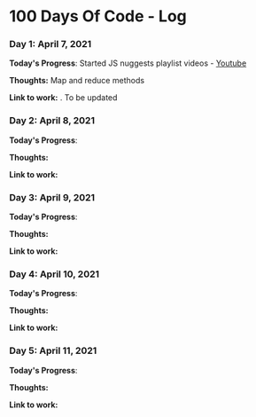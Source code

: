 # 100 Days Of Code - Log

### Day 1: April 7, 2021

**Today's Progress**: Started JS nuggests playlist videos - [Youtube](https://www.youtube.com/watch?v=80KX6aD9R7M&list=PLnHJACx3NwAfRUcuKaYhZ6T5NRIpzgNGJ)

**Thoughts:** Map and reduce methods

**Link to work:** . To be updated

### Day 2: April 8, 2021

**Today's Progress**:

**Thoughts:** 

**Link to work:**

### Day 3: April 9, 2021

**Today's Progress**:

**Thoughts:** 

**Link to work:**

### Day 4: April 10, 2021

**Today's Progress**:

**Thoughts:** 

**Link to work:**

### Day 5: April 11, 2021

**Today's Progress**:

**Thoughts:** 

**Link to work:**
